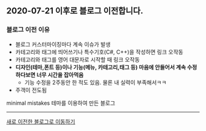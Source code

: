 ## 2020-07-21 이후로 블로그 이전합니다.

### 블로그 이전 이유

- 블로그 커스터마이징마다 계속 이슈가 발생
- 카테고리와 태그에 띄어쓰기나 특수기호(C#, C++)을 작성하면 링크 오작동
- 카테고리와 태그를 영어 대문자로 시작할 때 링크 오작동
- **디자인(테마,폰트 등)이나 기능(메뉴, 카테고리,태그 등) 마음에 안들어서 계속 수정하다보면 너무 시간을 잡아먹음**
  - 기능 수정을 2주동안 한 적도 있음. 물론 내 실력이 부족해서ㅋㅋ
- 주객이 전도됨

minimal mistakes 테마를 이용하여 만든 블로그

- - -

[새로 이전한 블로그로 이동하기](https://velog.io/@eliotjang)


